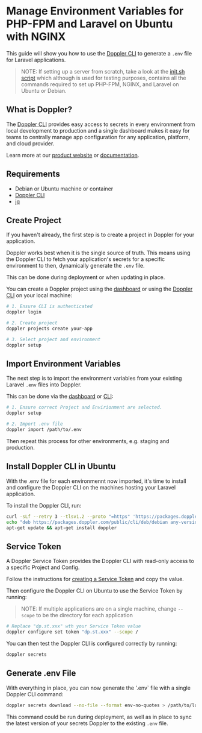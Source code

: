 # Manage Environment Variables for PHP-FPM and Laravel on Ubuntu with NGINX

This guide will show you how to use the [Doppler CLI](https://docs.doppler.com/docs/cli) to generate a `.env` file for Laravel applications.

> NOTE: If setting up a server from scratch, take a look at the [init.sh script](bin/init.sh) which although is used for testing purposes, contains all the commands required to set up PHP-FPM, NGINX, and Laravel on Ubuntu or Debian.

## What is Doppler?

The [Doppler CLI](https://docs.doppler.com/docs/cli) provides easy access to secrets in every environment from local development to production and a single dashboard makes it easy for teams to centrally manage app configuration for any application, platform, and cloud provider.

Learn more at our [product website](https://doppler.com) or [documentation](https://docs.doppler.com/docs/).

## Requirements

- Debian or Ubuntu machine or container
- [Doppler CLI](https://docs.doppler.com/docs/cli)
- [jq](https://stedolan.github.io/jq/download/)

## Create Project

If you haven't already, the first step is to create a project in Doppler for your application. 

Doppler works best when it is the single source of truth. This means using the Doppler CLI to fetch your application's secrets for a specific environment to then, dynamically generate the `.env` file.

This can be done during deployment or when updating in place.

You can create a Doppler project using the [dashboard](https://dashboard.doppler.com) or using the [Doppler CLI](https://docs.doppler.com/docs/enclave-installation) on your local machine:

```sh
# 1. Ensure CLI is authenticated
doppler login

# 2. Create project
doppler projects create your-app

# 3. Select project and environment
doppler setup
```

## Import Environment Variables

The next step is to import the environment variables from your existing Laravel `.env` files into Doppler.

This can be done via the [dashboard](https://dashboard.doppler.com) or [CLI](https://docs.doppler.com/docs/enclave-installation):

```sh
# 1. Ensure correct Project and Envirionment are selected.
doppler setup

# 2. Import .env file
doppler import /path/to/.env
```

Then repeat this process for other environments, e.g. staging and production.

## Install Doppler CLI in Ubuntu

With the .env file for each environmennt now imported, it's time to install and configure the Doppler CLI on the machines hosting your Laravel application.

To install the Doppler CLI, run:

```sh
curl -sLf --retry 3 --tlsv1.2 --proto "=https" 'https://packages.doppler.com/public/cli/gpg.DE2A7741A397C129.key' | apt-key add -
echo "deb https://packages.doppler.com/public/cli/deb/debian any-version main" | tee /etc/apt/sources.list.d/doppler-cli.list
apt-get update && apt-get install doppler
```

## Service Token

A Doppler Service Token provides the Doppler CLI with read-only access to a specific Project and Config.

Follow the instructions for [creating a Service Token](https://docs.doppler.com/docs/enclave-service-tokens#generating-a-service-token) and copy the value.

Then configure the Doppler CLI on Ubuntu to use the Service Token by running:

> NOTE: If multiple applications are on a single machine, change `--scope` to be the directory for each application
```sh
# Replace "dp.st.xxx" wth your Service Token value
doppler configure set token "dp.st.xxx" --scope /
```

You can then test the Doppler CLI is configured correctly by running:

```sh
doppler secrets
```

## Generate .env File

With everything in place, you can now generate the '.env` file with a single Doppler CLI command:

```sh
doppler secrets download --no-file --format env-no-quotes > /path/to/laravel/app/.env
```

This command could be run during deployment, as well as in place to sync the latest version of your secrets Doppler to the existing `.env` file.
